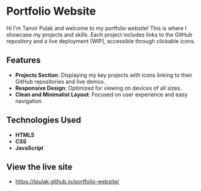 # Portfolio Website

Hi I'm Tanvir Pulak and welcome to my portfolio website! This is where I showcase my projects and skills. Each project includes links to the GitHub repository and a live deployment [WIP], accessible through clickable icons.

## Features

- **Projects Section**: Displaying my key projects with icons linking to their GitHub repositories and live demos.
- **Responsive Design**: Optimized for viewing on devices of all sizes.
- **Clean and Minimalist Layout**: Focused on user experience and easy navigation.

## Technologies Used

- **HTML5**
- **CSS**
- **JavaScript**

## View the live site

- https://tpulak.github.io/portfolio-website/

